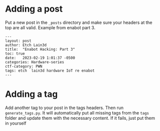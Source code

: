 # Adding a post

Put a new post in the `_posts` directory and make sure your headers at the top are all valid. Example from enabot part 3.
```
---
layout: post
author: Etch Lain3d
title:  "Enabot Hacking: Part 3"
toc: true
date:   2023-02-19 1:01:37 -0500 
categories: Hardware-series
ctf-category: PWN
tags: etch  lain3d hardware IoT re enabot
---
```

# Adding a tag

Add another tag to your post in the tags headers. Then run `generate_tags.py`. It will automatically put all missing tags from the `tags` folder and update them with the necessary content. If it fails, just put them in yourself